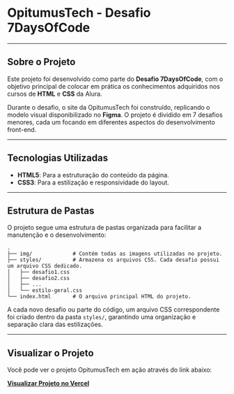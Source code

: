 # OpitumusTech - Desafio 7DaysOfCode

---

## Sobre o Projeto
Este projeto foi desenvolvido como parte do **Desafio 7DaysOfCode**, com o objetivo principal de colocar em prática os conhecimentos adquiridos nos cursos de **HTML** e **CSS** da Alura.

Durante o desafio, o site da OpitumusTech foi construído, replicando o modelo visual disponibilizado no **Figma**. O projeto é dividido em 7 desafios menores, cada um focando em diferentes aspectos do desenvolvimento front-end.

---

## Tecnologias Utilizadas
* **HTML5**: Para a estruturação do conteúdo da página.
* **CSS3**: Para a estilização e responsividade do layout.

---

## Estrutura de Pastas
O projeto segue uma estrutura de pastas organizada para facilitar a manutenção e o desenvolvimento:

```
.
├── img/             # Contém todas as imagens utilizadas no projeto.
├── styles/          # Armazena os arquivos CSS. Cada desafio possui um arquivo CSS dedicado.
│   ├── desafio1.css
│   ├── desafio2.css
│   ├── ...
│   └── estilo-geral.css
└── index.html       # O arquivo principal HTML do projeto.
```

A cada novo desafio ou parte do código, um arquivo CSS correspondente foi criado dentro da pasta `styles/`, garantindo uma organização e separação clara das estilizações.

---

## Visualizar o Projeto
Você pode ver o projeto OpitumusTech em ação através do link abaixo:

[**Visualizar Projeto no Vercel**](https://opitumus-tech.vercel.app/)
